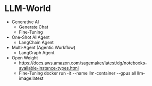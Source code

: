 # LLM-World
* Generative AI
   * Generate Chat
   * Fine-Tuning
* One-Shot AI Agent
  * LangChain Agent
* Multi-Agent (Agentic Workflow)
  * LangGraph Agent
* Open Weight
  * https://docs.aws.amazon.com/sagemaker/latest/dg/notebooks-available-instance-types.html
  * Fine-Tuning
docker run -it --name llm-container --gpus all llm-image:latest
